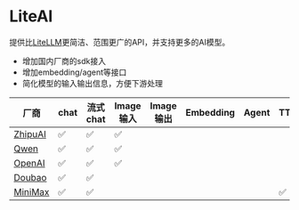 # LiteAI

提供比[LiteLLM](https://github.com/BerriAI/litellm)更简洁、范围更广的API，并支持更多的AI模型。

- 增加国内厂商的sdk接入
- 增加embedding/agent等接口
- 简化模型的输入输出信息，方便下游处理

| 厂商                                                       | chat | 流式chat | Image输入 | Image输出 | Embedding | Agent |TTS |
| ---------------------------------------------------------- | ---- | -------- | --------- | --------- | --------- | ----- |----- |
| [ZhipuAI](https://open.bigmodel.cn/dev/api#glm-4)             | ✅   | ✅       | ✅        |           |           |       | |
| [Qwen](https://help.aliyun.com/zh/dashscope/qwen-api-details) | ✅   | ✅       | ✅        |           |           |       ||
| [OpenAI](https://platform.openai.com/docs/guides/chat-completions) | ✅   | ✅       | ✅        |           |           |       ||
| [Doubao](https://www.volcengine.com/docs/82379/1263482) | ✅   | ✅       |        |           |           |       ||
| [MiniMax](https://www.volcengine.com/docs/82379/1263482) | ✅   | ✅       |        |           |           |       |✅  |
